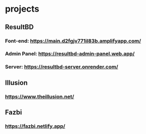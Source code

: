 # projects

## ResultBD

### Font-end: https://main.d2fgjv771il83b.amplifyapp.com/
### Admin Panel: https://resultbd-admin-panel.web.app/
### Server: https://resultbd-server.onrender.com/

## Illusion

### https://www.theillusion.net/

## Fazbi

### https://fazbi.netlify.app/
